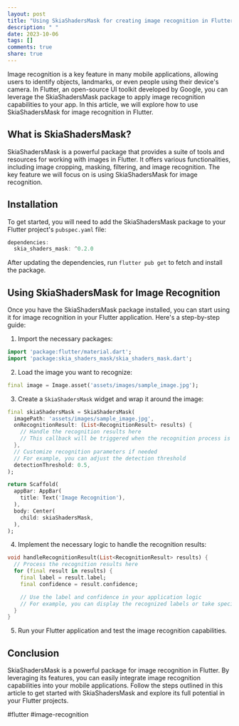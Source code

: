 ```yaml
---
layout: post
title: "Using SkiaShadersMask for creating image recognition in Flutter"
description: " "
date: 2023-10-06
tags: []
comments: true
share: true
---
```


Image recognition is a key feature in many mobile applications, allowing users to identify objects, landmarks, or even people using their device's camera. In Flutter, an open-source UI toolkit developed by Google, you can leverage the SkiaShadersMask package to apply image recognition capabilities to your app. In this article, we will explore how to use SkiaShadersMask for image recognition in Flutter.

## What is SkiaShadersMask?

SkiaShadersMask is a powerful package that provides a suite of tools and resources for working with images in Flutter. It offers various functionalities, including image cropping, masking, filtering, and image recognition. The key feature we will focus on is using SkiaShadersMask for image recognition.

## Installation

To get started, you will need to add the SkiaShadersMask package to your Flutter project's `pubspec.yaml` file:

```dart
dependencies:
  skia_shaders_mask: ^0.2.0
```

After updating the dependencies, run `flutter pub get` to fetch and install the package.

## Using SkiaShadersMask for Image Recognition

Once you have the SkiaShadersMask package installed, you can start using it for image recognition in your Flutter application. Here's a step-by-step guide:

1. Import the necessary packages:

```dart
import 'package:flutter/material.dart';
import 'package:skia_shaders_mask/skia_shaders_mask.dart';
```

2. Load the image you want to recognize:

```dart
final image = Image.asset('assets/images/sample_image.jpg');
```

3. Create a `SkiaShadersMask` widget and wrap it around the image:

```dart
final skiaShadersMask = SkiaShadersMask(
  imagePath: 'assets/images/sample_image.jpg',
  onRecognitionResult: (List<RecognitionResult> results) {
    // Handle the recognition results here
    // This callback will be triggered when the recognition process is completed
  },
  // Customize recognition parameters if needed
  // For example, you can adjust the detection threshold
  detectionThreshold: 0.5,
);

return Scaffold(
  appBar: AppBar(
    title: Text('Image Recognition'),
  ),
  body: Center(
    child: skiaShadersMask,
  ),
);
```

4. Implement the necessary logic to handle the recognition results:

```dart
void handleRecognitionResult(List<RecognitionResult> results) {
  // Process the recognition results here
  for (final result in results) {
    final label = result.label;
    final confidence = result.confidence;

    // Use the label and confidence in your application logic
    // For example, you can display the recognized labels or take specific actions based on the confidence level
  }
}
```

5. Run your Flutter application and test the image recognition capabilities.

## Conclusion

SkiaShadersMask is a powerful package for image recognition in Flutter. By leveraging its features, you can easily integrate image recognition capabilities into your mobile applications. Follow the steps outlined in this article to get started with SkiaShadersMask and explore its full potential in your Flutter projects.

#flutter #image-recognition